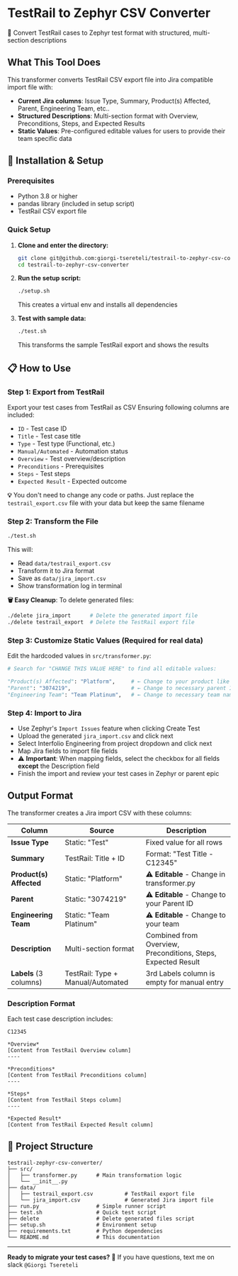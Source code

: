 # TestRail to Zephyr CSV Converter

🔄 Convert TestRail cases to Zephyr test format with structured, multi-section descriptions

## What This Tool Does

This transformer converts TestRail CSV export file into Jira compatible import file with:

- **Current Jira columns**: Issue Type, Summary, Product(s) Affected, Parent, Engineering Team, etc..
- **Structured Descriptions**: Multi-section format with Overview, Preconditions, Steps, and Expected Results
- **Static Values**: Pre-configured editable values for users to provide their team specific data

## 🚀 Installation & Setup

### Prerequisites
- Python 3.8 or higher
- pandas library (included in setup script)
- TestRail CSV export file

### Quick Setup

1. **Clone and enter the directory:**
   ```bash
   git clone git@github.com:giorgi-tsereteli/testrail-to-zephyr-csv-converter.git
   cd testrail-to-zephyr-csv-converter
   ```

2. **Run the setup script:**
   ```bash
   ./setup.sh
   ```
   This creates a virtual env and installs all dependencies

3. **Test with sample data:**
   ```bash
   ./test.sh
   ```
   This transforms the sample TestRail export and shows the results

## 📋 How to Use

### Step 1: Export from TestRail
Export your test cases from TestRail as CSV Ensuring following columns are included:

- `ID` - Test case ID
- `Title` - Test case title  
- `Type` - Test type (Functional, etc.)
- `Manual/Automated` - Automation status
- `Overview` - Test overview/description
- `Preconditions` - Prerequisites 
- `Steps` - Test steps
- `Expected Result` - Expected outcome

**💡** You don't need to change any code or paths. Just replace the `testrail_export.csv` file with your data but keep the same filename

### Step 2: Transform the File
```bash
./test.sh
```

This will:
- Read `data/testrail_export.csv`
- Transform it to Jira format
- Save as `data/jira_import.csv`
- Show transformation log in terminal

**🗑️ Easy Cleanup**: To delete generated files:
```bash
./delete jira_import      # Delete the generated import file
./delete testrail_export  # Delete the TestRail export file
```

### Step 3: Customize Static Values (Required for real data)
Edit the hardcoded values in `src/transformer.py`:

```python
# Search for "CHANGE THIS VALUE HERE" to find all editable values:

"Product(s) Affected": "Platform",     # ← Change to your product like "Dossier", "RPT", etc.
"Parent": "3074219",                   # ← Change to necessary parent ID (epic) 
"Engineering Team": "Team Platinum",   # ← Change to necessary team name
```

### Step 4: Import to Jira
- Use Zephyr's `Import Issues` feature when clicking Create Test
- Upload the generated `jira_import.csv` and click next
- Select Interfolio Engineering from project dropdown and click next
- Map Jira fields to import file fields
- ⚠️ **Important**: When mapping fields, select the checkbox for all fields **except** the Description field
- Finish the import and review your test cases in Zephyr or parent epic

## Output Format

The transformer creates a Jira import CSV with these columns:

| Column | Source | Description |
|--------|--------|-------------|
| **Issue Type** | Static: "Test" | Fixed value for all rows |
| **Summary** | TestRail: Title + ID | Format: "Test Title - C12345" |
| **Product(s) Affected** | Static: "Platform" | ⚠️ **Editable** - Change in transformer.py |
| **Parent** | Static: "3074219" | ⚠️ **Editable** - Change to your Parent ID |
| **Engineering Team** | Static: "Team Platinum" | ⚠️ **Editable** - Change to your team |
| **Description** | Multi-section format | Combined from Overview, Preconditions, Steps, Expected Result |
| **Labels** (3 columns) | TestRail: Type + Manual/Automated | 3rd Labels column is empty for manual entry |

### Description Format

Each test case description includes:

```
C12345

*Overview*
[Content from TestRail Overview column]
----

*Preconditions*  
[Content from TestRail Preconditions column]
----

*Steps*
[Content from TestRail Steps column]  
----

*Expected Result*
[Content from TestRail Expected Result column]
```


## 📂 Project Structure

```
testrail-zephyr-csv-converter/
├── src/
│   ├── transformer.py      # Main transformation logic
│   └── __init__.py
├── data/
│   ├── testrail_export.csv          # TestRail export file
│   └── jira_import.csv              # Generated Jira import file
├── run.py                  # Simple runner script
├── test.sh                 # Quick test script
├── delete                  # Delete generated files script
├── setup.sh                # Environment setup
├── requirements.txt        # Python dependencies
└── README.md               # This documentation
```
---

**Ready to migrate your test cases?** 🚀 If you have questions, text me on slack `@Giorgi Tsereteli `
